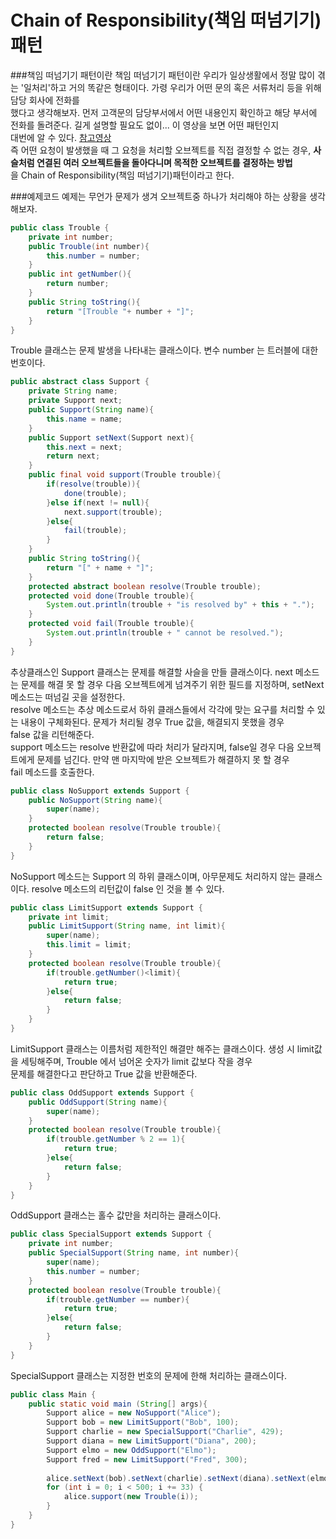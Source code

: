 # Chain of Responsibility(책임 떠넘기기) 패턴

###책임 떠넘기기 패턴이란
책임 떠넘기기 패턴이란 우리가 일상생활에서 정말 많이 겪는 '일처리'하고 거의 똑같은 형태이다. 가령 우리가 어떤 문의 혹은 서류처리 등을 위해 담당 회사에 전화를\
했다고 생각해보자. 먼저 고객문의 담당부서에서 어떤 내용인지 확인하고 해당 부서에 전화를 돌려준다. 길게 설명할 필요도 없이... 이 영상을 보면 어떤 패턴인지\
대번에 알 수 있다. [참고영상](https://youtu.be/NbHVvd82bsE) \
즉 어떤 요청이 발생했을 때 그 요청을 처리할 오브젝트를 직접 결정할 수 없는 경우, **사슬처럼 연결된 여러 오브젝트들을 돌아다니며 목적한 오브젝트를 결정하는 방법**\
을 Chain of Responsibility(책임 떠넘기기)패턴이라고 한다.

###예제코드
예제는 무언가 문제가 생겨 오브젝트중 하나가 처리해야 하는 상황을 생각해보자.
```java
public class Trouble {
    private int number;
    public Trouble(int number){
        this.number = number;
    }
    public int getNumber(){
        return number;
    }
    public String toString(){
        return "[Trouble "+ number + "]";
    }
}
```
Trouble 클래스는 문제 발생을 나타내는 클래스이다. 변수 number 는 트러블에 대한 번호이다.

```java
public abstract class Support {
    private String name;
    private Support next;
    public Support(String name){
        this.name = name;
    }
    public Support setNext(Support next){
        this.next = next;
        return next;
    }
    public final void support(Trouble trouble){
        if(resolve(trouble)){
            done(trouble);
        }else if(next != null){
            next.support(trouble);
        }else{
            fail(trouble);
        }
    }
    public String toString(){
        return "[" + name + "]";
    }
    protected abstract boolean resolve(Trouble trouble);
    protected void done(Trouble trouble){
        System.out.println(trouble + "is resolved by" + this + ".");
    }
    protected void fail(Trouble trouble){
        System.out.println(trouble + " cannot be resolved.");
    }
}
```
추상클래스인 Support 클래스는 문제를 해결할 사슬을 만들 클래스이다. next 메소드는 문제를 해결 못 할 경우 다음 오브젝트에게 넘겨주기 위한 필드를 지정하며,
setNext 메소드는 떠넘길 곳을 설정한다.\
resolve 메소드는 추상 메소드로서 하위 클래스들에서 각각에 맞는 요구를 처리할 수 있는 내용이 구체화된다. 문제가 처리될 경우 True 값을, 해결되지 못했을 경우\
false 값을 리턴해준다.\
support 메소드는 resolve 반환값에 따라 처리가 달라지며, false일 경우 다음 오브젝트에게 문제를 넘긴다. 만약 맨 마지막에 받은 오브젝트가 해결하지 못 할 경우\
fail 메소드를 호출한다.

```java
public class NoSupport extends Support {
    public NoSupport(String name){
        super(name);
    }
    protected boolean resolve(Trouble trouble){
        return false;
    }
}
```
NoSupport 메소드는 Support 의 하위 클래스이며, 아무문제도 처리하지 않는 클래스이다. resolve 메소드의 리턴값이 false 인 것을 볼 수 있다.

```java
public class LimitSupport extends Support {
    private int limit;
    public LimitSupport(String name, int limit){
        super(name);
        this.limit = limit;
    }
    protected boolean resolve(Trouble trouble){
        if(trouble.getNumber()<limit){
            return true;
        }else{
            return false;
        }
    }
}
```
LimitSupport 클래스는 이름처럼 제한적인 해결만 해주는 클래스이다. 생성 시 limit값을 세팅해주며, Trouble 에서 넘어온 숫자가 limit 값보다 작을 경우 \
문제를 해결한다고 판단하고 True 값을 반환해준다.

```java
public class OddSupport extends Support {
    public OddSupport(String name){
        super(name);
    }
    protected boolean resolve(Trouble trouble){
        if(trouble.getNumber % 2 == 1){
            return true;
        }else{
            return false;
        }
    }
}
```
OddSupport 클래스는 홀수 값만을 처리하는 클래스이다.

```java
public class SpecialSupport extends Support {
    private int number;
    public SpecialSupport(String name, int number){
        super(name);
        this.number = number;
    }
    protected boolean resolve(Trouble trouble){
        if(trouble.getNumber == number){
            return true;
        }else{
            return false;
        }
    }
}
```
SpecialSupport 클래스는 지정한 번호의 문제에 한해 처리하는 클래스이다.

```java
public class Main {
    public static void main (String[] args){
        Support alice = new NoSupport("Alice");
        Support bob = new LimitSupport("Bob", 100);
        Support charlie = new SpecialSupport("Charlie", 429);
        Support diana = new LimitSupport("Diana", 200);
        Support elmo = new OddSupport("Elmo");
        Support fred = new LimitSupport("Fred", 300);
        
        alice.setNext(bob).setNext(charlie).setNext(diana).setNext(elmo).setNext(fred);
        for (int i = 0; i < 500; i += 33) {
            alice.support(new Trouble(i));
        }
    }
}
```